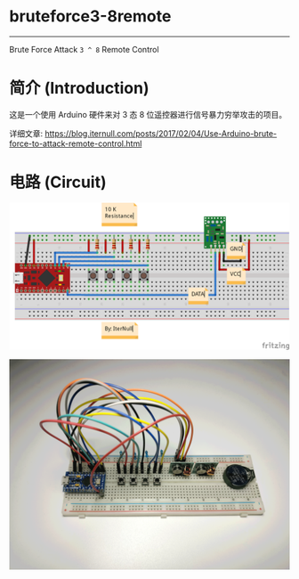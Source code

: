# bruteforce3-8remote

----------

Brute Force Attack `3 ^ 8` Remote Control

# 简介 (Introduction)

这是一个使用 Arduino 硬件来对 3 态 8 位遥控器进行信号暴力穷举攻击的项目。

详细文章: https://blog.iternull.com/posts/2017/02/04/Use-Arduino-brute-force-to-attack-remote-control.html

# 电路 (Circuit)

![](Circuit.png)

![](img_1.png)
